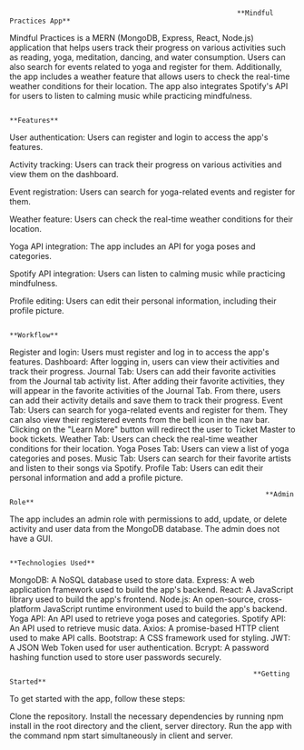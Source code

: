                                                             **Mindful Practices App**
                                                                   
Mindful Practices is a MERN (MongoDB, Express, React, Node.js) application that helps users track their progress on various activities such as reading, yoga, meditation, dancing, and water consumption. Users can also search for events related to yoga and register for them. Additionally, the app includes a weather feature that allows users to check the real-time weather conditions for their location. The app also integrates Spotify's API for users to listen to calming music while practicing mindfulness.

                                                                 **Features**
User authentication: Users can register and login to access the app's features.

Activity tracking: Users can track their progress on various activities and view them on the dashboard.

Event registration: Users can search for yoga-related events and register for them.

Weather feature: Users can check the real-time weather conditions for their location.

Yoga API integration: The app includes an API for yoga poses and categories.

Spotify API integration: Users can listen to calming music while practicing mindfulness.

Profile editing: Users can edit their personal information, including their profile picture.

                                                                   **Workflow**
Register and login: Users must register and log in to access the app's features.
Dashboard: After logging in, users can view their activities and track their progress.
Journal Tab: Users can add their favorite activities from the Journal tab activity list. After adding their favorite activities, they will appear in the favorite activities of the Journal Tab. From there, users can add their activity details and save them to track their progress.
Event Tab: Users can search for yoga-related events and register for them. They can also view their registered events from the bell icon in the nav bar. Clicking on the "Learn More" button will redirect the user to Ticket Master to book tickets.
Weather Tab: Users can check the real-time weather conditions for their location.
Yoga Poses Tab: Users can view a list of yoga categories and poses.
Music Tab: Users can search for their favorite artists and listen to their songs via Spotify.
Profile Tab: Users can edit their personal information and add a profile picture.

                                                                   **Admin Role**
The app includes an admin role with permissions to add, update, or delete activity and user data from the MongoDB database. The admin does not have a GUI.

                                                                       
                                                                **Technologies Used**
MongoDB: A NoSQL database used to store data.
Express: A web application framework used to build the app's backend.
React: A JavaScript library used to build the app's frontend.
Node.js: An open-source, cross-platform JavaScript runtime environment used to build the app's backend.
Yoga API: An API used to retrieve yoga poses and categories.
Spotify API: An API used to retrieve music data.
Axios: A promise-based HTTP client used to make API calls.
Bootstrap: A CSS framework used for styling.
JWT: A JSON Web Token used for user authentication.
Bcrypt: A password hashing function used to store user passwords securely.

                                                                **Getting Started**
To get started with the app, follow these steps:

Clone the repository.
Install the necessary dependencies by running npm install in the root directory and the client, server directory.
Run the app with the command npm start simultaneously in client and server.
